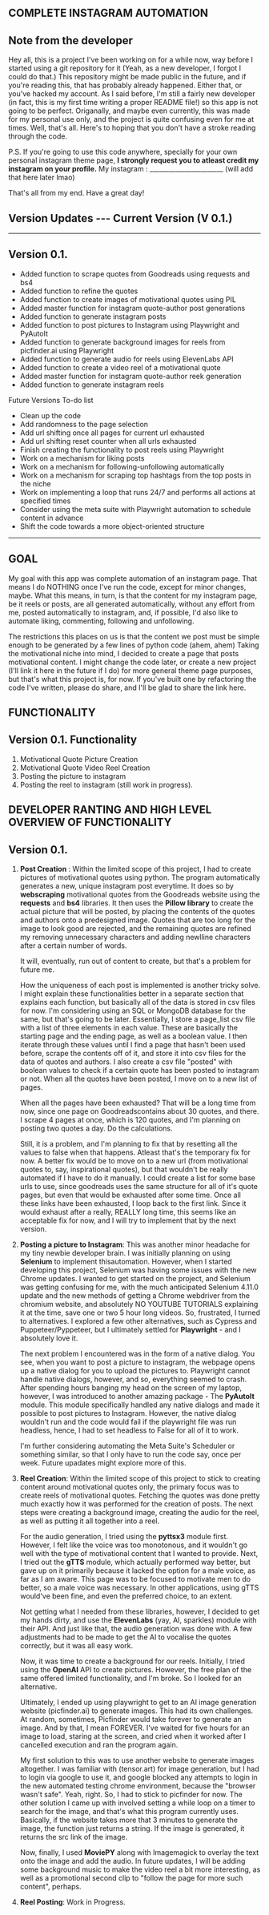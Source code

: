 **COMPLETE INSTAGRAM AUTOMATION**
--------------------------------------------------------------------------------------------------------------------------------------------------------------------------------------------------------------------------------------------------------------------------------------------------------------------------------------------------------------------


Note from the developer
-----------------------------------------------------------------------------------------------------------------------------------------------------------------------------------

Hey all, this is a project I've been working on for a while now, way before I started using a git repository for it (Yeah, as a new developer, I forgot I could do that.)
This repository might be made public in the future, and if you're reading this, that has probably already happened. Either that, or you've hacked my account.
As I said before, I'm still a fairly new developer (in fact, this is my first time writing a proper README file!) so this app is not going to be perfect. 
Origanally, and maybe even currently, this was made for my personal use only, and the project is quite confusing even for me at times. Well, that's all.
Here's to hoping that you don't have a stroke reading through the code.

P.S. If you're going to use this code anywhere, specially for your own personal instagram theme page, **I strongly request you to atleast credit my instagram on your profile.**
My instagram : _______________________ (will add that here later lmao)

That's all from my end. Have a great day!

Version Updates --- Current Version (V 0.1.)
------------------------------------------------------------------------------------------------------------------------------------------------------------------------------------
---------------------------------------------------------------------------
Version 0.1. 
--------------------
 - Added function to scrape quotes from Goodreads using requests and bs4
 - Added function to refine the quotes
 - Added function to create images of motivational quotes using PIL 
 - Added master function for instagram quote-author post generations
 - Added function to generate instagram posts
 - Added function to post pictures to Instagram using Playwright and PyAutoIt
 - Added function to generate background images for reels from picfinder.ai using Playwright
 - Added function to generate audio for reels using ElevenLabs API
 - Added function to create a video reel of a motivational quote
 - Added master function for instagram quote-author reek generation
 - Added function to generate instagram reels

Future Versions To-do list
  - Clean up the code
  - Add randomness to the page selection
  - Add url shifting once all pages for current url exhausted
  - Add url shifting reset counter when all urls exhausted
  - Finish creating the functionality to post reels using Playwright
  - Work on a mechanism for liking posts
  - Work on a mechanism for following-unfollowing automatically
  - Work on a mechanism for scraping top hashtags from the top posts in the niche
  - Work on implementing a loop that runs 24/7 and performs all actions at specified times
  - Consider using the meta suite with Playwright automation to schedule content in advance
  - Shift the code towards a more object-oriented structure

------------------------------------------------------------------------------

GOAL
-------------------------------------------------------------------------------------------------------------------------------------------------------------------------------------------------

My goal with this app was complete automation of an instagram page. That means I do NOTHING once I've run the code, except for minor changes, maybe.
What this means, in turn, is that the content for my instagram page, be it reels or posts, are all generated automatically, without any effort from me, 
posted automatically to instagram, and, if possible, I'd also like to automate liking, commenting, following and unfollowing.

The restrictions this places on us is that the content we post must be simple enough to be generated by a few lines of python code (ahem, ahem)
Taking the motivational niche into mind, I decided to create a page that posts motivational content. I might change the code later, or create a new project
(I'll link it here in the future if I do) for more general theme page purposes, but that's what this project is, for now. 
If you've built one by refactoring the code I've written, please do share, and I'll be glad to share the link here.



FUNCTIONALITY
---------------------------------------------------------------------------------------------------------------------------------------------------------------------
Version 0.1. Functionality
-------------------------------
1. Motivational Quote Picture Creation
2. Motivational Quote Video Reel Creation
3. Posting the picture to instagram
4. Posting the reel to instagram (still work in progress).





DEVELOPER RANTING AND HIGH LEVEL OVERVIEW OF FUNCTIONALITY
-------------------------------------------------------------------------------------------------------------------------------------------------------------------------------
Version 0.1.
-------------------------------
1. **Post Creation** :
   Within the limited scope of this project, I had to create pictures of motivational quotes using python.
   The program automatically generates a new, unique instagram post everytime.
   It does so by **webscraping** motivational quotes from the Goodreads website using the **requests** and **bs4** libraries. It then uses the **Pillow library** to create the
   actual picture that will be posted, by placing the contents of the quotes and authors onto a predesigned image. Quotes that are too long for the image to look good
   are rejected, and the remaining quotes are refined my removing unnecessary characters and adding newlline characters after a certain number of words.
   
   It will, eventually, run out of content to create, but that's a problem for future me.
   
   How the uniqueness of each post is implemented is another tricky solve. I might explain these functionalities better in a separate section that explains each function,
   but basically all of the data is stored in csv files for now. I'm considering using an SQL or MongoDB database for the same, but that's going to be later. Essentially,
   I store a page_list csv file with a list of three elements in each value. These are basically the starting page and the ending page, as well as a boolean value.
   I then iterate through these values until I find a page that hasn't been used before, scrape the contents off of it, and store it into csv files for the data of quotes
   and authors. I also create a csv file "posted" with boolean values to check if a certain quote has been posted to instagram or not. When all the quotes have been posted,
   I move on to a new list of pages.
   
   When all the pages have been exhausted? That will be a long time from now, since one page on Goodreadscontains about 30 quotes, and there. I scrape 4 pages at once, which
   is 120 quotes, and I'm planning on posting two quotes a day. Do the calculations.
   
   Still, it is a problem, and I'm planning to fix that by resetting all the values to false when that happens. Atleast that's the temporary fix for now.
   A better fix would be to move on to a new url (from motivational quotes to, say, inspirational quotes), but that wouldn't be really automated if I have to do it manually.
   I could create a list for some base urls to use, since goodreads uses the same structure for all of it's quote pages, but even that would be exhausted after some time.
   Once all these links have been exhausted, I loop back to the first link. 
   Since it would exhaust after a really, REALLY long time, this seems like an acceptable fix for now, and I will try to implement that by the next version.

2. **Posting a picture to Instagram**:
   This was another minor headache for my tiny newbie developer brain. I was initially planning on using **Selenium** to implement thisautomation. However, when I started
   developing this project, Selenium was having some issues with the new Chrome updates. I wanted to get started on the project, and Selenium was getting confusing for me,
   with the much anticipated Selenium 4.11.0 update and the new methods of getting a Chrome webdriver from the chromium website, and absolutely NO YOUTUBE TUTORIALS
   explaining it at the time, save one or two 5 hour long videos. So, frustrated, I turned to alternatives. I explored a few other alternatives, such as Cypress and
   Puppeteer/Pyppeteer, but I ultimately settled for **Playwright** - and I absolutely love it.

   The next problem I encountered was in the form of a native dialog. You see, when you want to post a picture to instagram, the webpage opens up a native dialog for you to
   upload the pictures to. Playwright cannot handle native dialogs, however, and so, everything seemed to crash. After spending hours banging my head on the screen of my laptop,
   however, I was introduced to another amazing package - The **PyAutoIt** module. This module specifically handled any native dialogs and made it possible to post pictures to
   Instagram. However, the native dialog wouldn't run and the code would fail if the playwright file was run headless, hence, I had to set headless to False for all of it to work.

   I'm further considering automating the Meta Suite's Scheduler or something similar, so that I only have to run the code say, once per week. Future upadates might explore more
   of this.

3. **Reel Creation**:
   Within the limited scope of this project to stick to creating content around motivational quotes only, the primary focus was to create reels of motivational quotes. Fetching the
   quotes was done pretty much exactly how it was performed for the creation of posts. The next steps were creating a background image, creating the audio for the reel, as well as putting
   it all together into a reel.
   
   For the audio generation, I tried using the **pyttsx3** module first. However, I felt like the voice was too monotonous, and it wouldn't go well with the type of motivational content that
   I wanted to provide. Next, I tried out the **gTTS** module, which actually performed way better, but gave up on it primarily because it lacked the option for a male voice, as far as I am
   aware. This page was to be focused to motivate men to do better, so a male voice was necessary. In other applications, using gTTS would've been fine, and even the preferred choice, to an
   extent.
   
   Not getting what I needed from these libraries, however, I decided to get my hands dirty, and use the **ElevenLabs** (yay, AI, sparkles) module with their API. And just like that, the
   audio generation was done with. A few adjustments had to be made to get the AI to vocalise the quotes correctly, but it was all easy work.
   
   Now, it was time to create a background for our reels. Initially, I tried using the **OpenAI** API to create pictures. However, the free plan of the same offered limited functionality,
   and I'm broke. So I looked for an alternative.
   
   Ultimately, I ended up using playwright to get to an AI image generation website (picfinder.ai) to generate images. This had its own challenges.
   At random, sometimes, Picfinder would take forever to generate an image. And by that, I mean FOREVER. I've waited for five hours for an image to load, staring at the screen, and cried when
   it worked after I cancelled execution and ran the program again.
   
   My first solution to this was to use another website to generate images altogether. I was familiar with (tensor.art) for image generation, but I had to login via google to use it, and google
   blocked any attempts to login in the new automated testing chrome environment, because the "browser wasn't safe". Yeah, right.
   So, I had to stick to picfinder for now. The other solution I came up with involved setting a while loop on a timer to search for the image, and that's what this program currently uses. Basically,
   if the website takes more that 3 minutes to generate the image, the function just returns a string. If the image is generated, it returns the src link of the image.

   Now, finally, I used **MoviePY** along with Imagemagick to overlay the text onto the image and add the audio. In future updates, I will be adding some background music to make the video reel a bit
   more interesting, as well as a promotional second clip to "follow the page for more such content", perhaps.

4. **Reel Posting**: Work in Progress.

   
   
   

   

   

   







   
